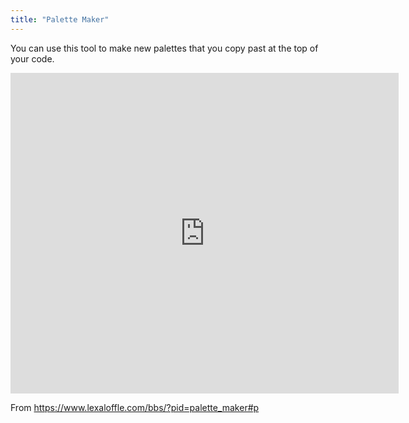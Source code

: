 ```yaml
---
title: "Palette Maker"
---
```


You can use this tool to make new palettes that you copy past at the top of your code.

<iframe src="https://www.lexaloffle.com/bbs/widget.php?pid=palette_maker" allowfullscreen width="621" height="513" style="border:none; overflow:hidden"></iframe>

From https://www.lexaloffle.com/bbs/?pid=palette_maker#p